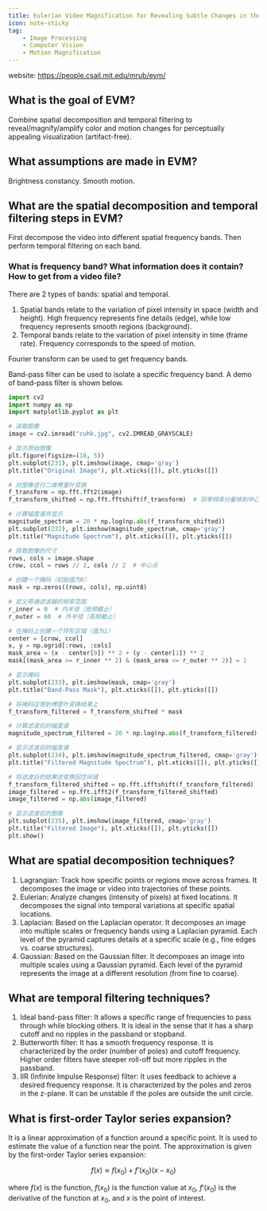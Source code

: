 ```yaml
---
title: Eulerian Video Magnification for Revealing Subtle Changes in the World
icon: note-sticky
tag:
    - Image Processing
    - Computer Vision
    - Motion Magnification
---
```


website: https://people.csail.mit.edu/mrub/evm/

## What is the goal of EVM?

Combine spatial decomposition and temporal filtering to reveal/magnify/amplify color and motion changes for perceptually appealing visualization (artifact-free).

## What assumptions are made in EVM?

Brightness constancy. Smooth motion. 

## What are the spatial decomposition and temporal filtering steps in EVM?

First decompose the video into different spatial frequency bands. Then perform temporal filtering on each band.

### What is frequency band? What information does it contain? How to get from a video file? 

There are 2 types of bands: spatial and temporal. 

1. Spatial bands relate to the variation of pixel intensity in space (width and height). High frequency represents fine details (edge), while low frequency represents smooth regions (background). 
2. Temporal bands relate to the variation of pixel intensity in time (frame rate). Frequency corresponds to the speed of motion. 

Fourier transform can be used to get frequency bands. 

Band-pass filter can be used to isolate a specific frequency band. A demo of band-pass filter is shown below.

```python
import cv2
import numpy as np
import matplotlib.pyplot as plt

# 读取图像
image = cv2.imread("cuhk.jpg", cv2.IMREAD_GRAYSCALE)

# 显示原始图像
plt.figure(figsize=(10, 5))
plt.subplot(231), plt.imshow(image, cmap='gray')
plt.title("Original Image"), plt.xticks([]), plt.yticks([])

# 对图像进行二维傅里叶变换
f_transform = np.fft.fft2(image)
f_transform_shifted = np.fft.fftshift(f_transform)  # 将零频率分量移到中心

# 计算幅度谱并显示
magnitude_spectrum = 20 * np.log(np.abs(f_transform_shifted))
plt.subplot(232), plt.imshow(magnitude_spectrum, cmap='gray')
plt.title("Magnitude Spectrum"), plt.xticks([]), plt.yticks([])

# 获取图像的尺寸
rows, cols = image.shape
crow, ccol = rows // 2, cols // 2  # 中心点

# 创建一个掩码（初始值为0）
mask = np.zeros((rows, cols), np.uint8)

# 定义带通滤波器的频率范围
r_inner = 0  # 内半径（低频截止）
r_outer = 60  # 外半径（高频截止）

# 在掩码上创建一个环形区域（值为1）
center = [crow, ccol]
x, y = np.ogrid[:rows, :cols]
mask_area = (x - center[0]) ** 2 + (y - center[1]) ** 2
mask[(mask_area >= r_inner ** 2) & (mask_area <= r_outer ** 2)] = 1

# 显示掩码
plt.subplot(233), plt.imshow(mask, cmap='gray')
plt.title("Band-Pass Mask"), plt.xticks([]), plt.yticks([])

# 将掩码应用到傅里叶变换结果上
f_transform_filtered = f_transform_shifted * mask

# 计算滤波后的幅度谱
magnitude_spectrum_filtered = 20 * np.log(np.abs(f_transform_filtered) + 1e-5)  # 避免log(0)

# 显示滤波后的幅度谱
plt.subplot(234), plt.imshow(magnitude_spectrum_filtered, cmap='gray')
plt.title("Filtered Magnitude Spectrum"), plt.xticks([]), plt.yticks([])

# 将滤波后的结果逆变换回空间域
f_transform_filtered_shifted = np.fft.ifftshift(f_transform_filtered)
image_filtered = np.fft.ifft2(f_transform_filtered_shifted)
image_filtered = np.abs(image_filtered)

# 显示滤波后的图像
plt.subplot(235), plt.imshow(image_filtered, cmap='gray')
plt.title("Filtered Image"), plt.xticks([]), plt.yticks([])
plt.show()
```

## What are spatial decomposition techniques?

1. Lagrangian: Track how specific points or regions move across frames. It decomposes the image or video into trajectories of these points.
2. Eulerian: Analyze changes (intensity of pixels) at fixed locations. It decomposes the signal into temporal variations at specific spatial locations.
3. Laplacian: Based on the Laplacian operator. It decomposes an image into multiple scales or frequency bands using a Laplacian pyramid. Each level of the pyramid captures details at a specific scale (e.g., fine edges vs. coarse structures).
4. Gaussian: Based on the Gaussian filter. It decomposes an image into multiple scales using a Gaussian pyramid. Each level of the pyramid represents the image at a different resolution (from fine to coarse).

## What are temporal filtering techniques?

1. Ideal band-pass filter: It allows a specific range of frequencies to pass through while blocking others. It is ideal in the sense that it has a sharp cutoff and no ripples in the passband or stopband.
2. Butterworth filter: It has a smooth frequency response. It is characterized by the order (number of poles) and cutoff frequency. Higher order filters have steeper roll-off but more ripples in the passband.
3. IIR (Infinite Impulse Response) filter: It uses feedback to achieve a desired frequency response. It is characterized by the poles and zeros in the z-plane. It can be unstable if the poles are outside the unit circle.

## What is first-order Taylor series expansion?

It is a linear approximation of a function around a specific point. It is used to estimate the value of a function near the point. The approximation is given by the first-order Taylor series expansion:

$$f(x) \approx f(x_0) + f'(x_0)(x - x_0)$$

where $f(x)$ is the function, $f(x_0)$ is the function value at $x_0$, $f'(x_0)$ is the derivative of the function at $x_0$, and $x$ is the point of interest.